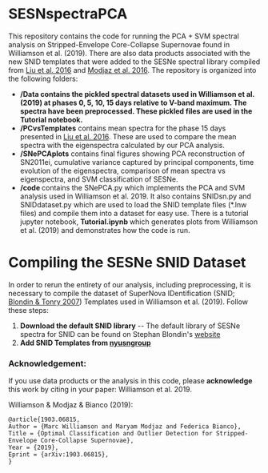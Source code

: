 # SESNspectraPCA

This repository contains the code for running the PCA + SVM spectral analysis on Stripped-Envelope Core-Collapse Supernovae found in Williamson et al. (2019). There are also data products associated with the new SNID templates that were added to the SESNe spectral library compiled from [Liu et al. 2016](http://adsabs.harvard.edu/abs/2016ApJ...827...90L) and [Modjaz et al. 2016](http://adsabs.harvard.edu/abs/2016ApJ...832..108M). The repository is organized into the following folders:
- <b>/Data contains the pickled spectral datasets used in Williamson et al. (2019) at phases 0, 5, 10, 15 days relative to V-band maximum. The spectra have been preprocessed. These pickled files are used in the Tutorial notebook.</b>
- <b>/PCvsTemplates</b> contains mean spectra for the phase 15 days presented in [Liu et al. 2016](http://adsabs.harvard.edu/abs/2016ApJ...827...90L). These are used to compare the mean spectra with the eigenspectra calculated by our PCA analysis.
- <b>/SNePCAplots</b> contains final figures showing PCA reconstruction of SN2011ei, cumulative variance captured by principal components, time evolution of the eigenspectra, comparison of mean spectra vs eigenspectra, and SVM classification of SESNe.
- <b>/code </b> contains the SNePCA.py which implements the PCA and SVM analysis used in Williamson et al. 2019. It also contains SNIDsn.py and SNIDdataset.py which are used to load the SNID template files (\*.lnw files) and compile them into a dataset for easy use. There is a tutorial jupyter notebook, <b> Tutorial.ipynb </b> which generates plots from Williamson et al. (2019) and demonstrates how the code is run.

# Compiling the SESNe SNID Dataset

In order to rerun the entirety of our analysis, including preprocessing, it is necessary to compile the dataset of SuperNova IDentification (SNID; [Blondin & Tonry 2007](https://iopscience.iop.org/article/10.1086/520494/meta)) Templates used in Williamson et al. (2019). Follow these steps:

1. <b>Download the default SNID library</b> -- The default library of SESNe spectra for SNID can be found on Stephan Blondin's [website](https://people.lam.fr/blondin.stephane/software/snid/)
2. <b>Add SNID Templates from [nyusngroup](https://github.com/nyusngroup/SESNtemple)</b> 

### Acknowledgement:

If you use data products or the analysis in this code, please <b>acknowledge</b> this work by citing in your paper:  Williamson et al. 2019.

Williamson & Modjaz & Bianco (2019):

  	@article{1903.06815,
    Author = {Marc Williamson and Maryam Modjaz and Federica Bianco},
    Title = {Optimal Classification and Outlier Detection for Stripped-Envelope Core-Collapse Supernovae},
    Year = {2019},
    Eprint = {arXiv:1903.06815},
    }
